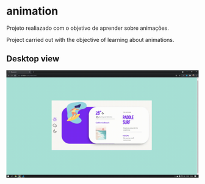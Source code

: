 # animation<br />
Projeto realiazado com o objetivo de aprender sobre animações. 


Project carried out with the objective of learning about animations.

## Desktop view

![enter image description here](https://github.com/viniciusmarquezaninelo/animation/blob/main/github.gif?raw=true)
